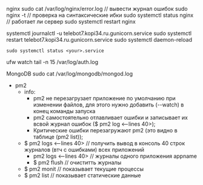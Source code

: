 nginx
    sudo cat /var/log/nginx/error.log // вывести журнал ошибок
    sudo nginx -t // проверка на синтаксические ибки
    sudo systemctl status nginx // работает ли сервер
    sudo systemctl restart nginx

systemctl
    journalctl -u telebot7.kopi34.ru.gunicorn.service
    sudo systemctl restart telebot7.kopi34.ru.gunicorn.service
    sudo systemctl daemon-reload

    sudo systemctl status <your>.service 

ufw
    watch tail -n 15 /var/log/auth.log

MongoDB
    sudo cat /var/log/mongodb/mongod.log



- pm2
    - info: 
        - pm2 не перезагрузает приложение по умолчанию при изменении файлов, для этого нужно добавить (--watch) в конец команды запуска
        - pm2 самостоятельно отлавливает ошибки и записывает их всвой журнал ошибок ($ pm2 log <--lines 40>); 
        - Критические ошибки перезагружают pm2 (это видно в таблице (pm2 list)); 
    - $ pm2 logs <--lines 40> // получить вывод в консоль 40 строк журналов (втч с ошибками) всех приложений
        - pm2 logs <appname> <--lines 40> // журналы одного приложения appname
        - $ pm2 flush // очиститть журналы
    - $ pm2 monit // показывает текущие процессы 
    - $ pm2 list // показывает статические данные 